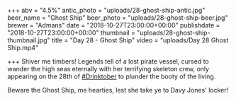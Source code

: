 +++
abv = "4.5%"
antic_photo = "uploads/28-ghost-ship-antic.jpg"
beer_name = "Ghost Ship"
beer_photo = "uploads/28-ghost-ship-beer.jpg"
brewer = "Admans"
date = "2018-10-27T23:00:00+00:00"
publishdate = "2018-10-27T23:00:00+00:00"
thumbnail = "uploads/28-ghost-ship-thumbnail.jpg"
title = "Day 28 - Ghost Ship"
video = "uploads/Day 28  Ghost Ship.mp4"

+++
Shiver me timbers! Legends tell of a lost pirate vessel, cursed to wander the high seas eternally with her terrifying skeleton crew, only appearing on the 28th of [#Drinktober](https://www.facebook.com/hashtag/drinktober?source=feed_text&epa=HASHTAG) to plunder the booty of the living.

Beware the Ghost Ship, me hearties, lest she take ye to Davy Jones' locker!